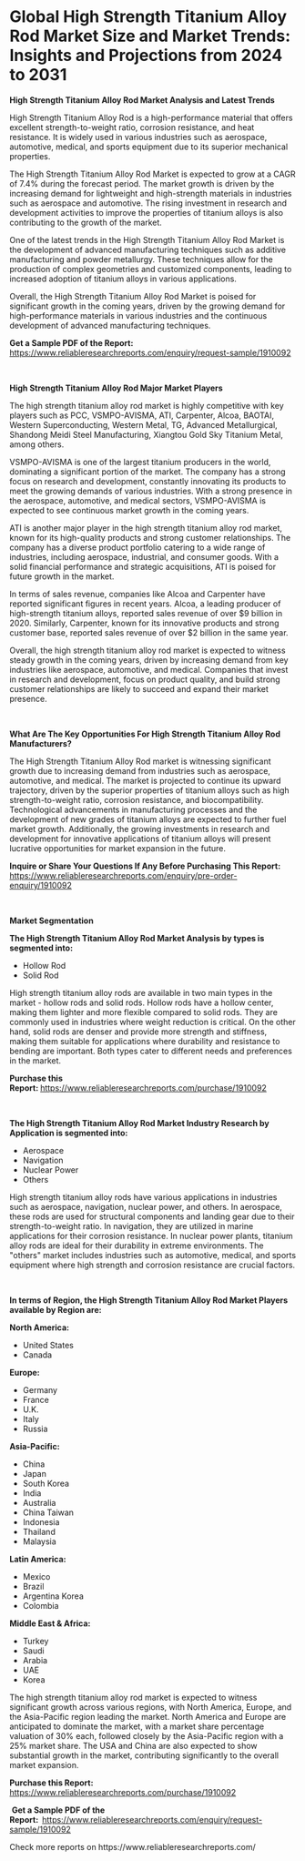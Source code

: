<p><h1>Global High Strength Titanium Alloy Rod Market Size and Market Trends: Insights and Projections from 2024 to 2031</h1></p><p><strong>High Strength Titanium Alloy Rod Market Analysis and Latest Trends</strong></p>
<p><p>High Strength Titanium Alloy Rod is a high-performance material that offers excellent strength-to-weight ratio, corrosion resistance, and heat resistance. It is widely used in various industries such as aerospace, automotive, medical, and sports equipment due to its superior mechanical properties.</p><p>The High Strength Titanium Alloy Rod Market is expected to grow at a CAGR of 7.4% during the forecast period. The market growth is driven by the increasing demand for lightweight and high-strength materials in industries such as aerospace and automotive. The rising investment in research and development activities to improve the properties of titanium alloys is also contributing to the growth of the market.</p><p>One of the latest trends in the High Strength Titanium Alloy Rod Market is the development of advanced manufacturing techniques such as additive manufacturing and powder metallurgy. These techniques allow for the production of complex geometries and customized components, leading to increased adoption of titanium alloys in various applications.</p><p>Overall, the High Strength Titanium Alloy Rod Market is poised for significant growth in the coming years, driven by the growing demand for high-performance materials in various industries and the continuous development of advanced manufacturing techniques.</p></p>
<p><strong>Get a Sample PDF of the Report:&nbsp;</strong> <a href="https://www.reliableresearchreports.com/enquiry/request-sample/1910092">https://www.reliableresearchreports.com/enquiry/request-sample/1910092</a></p>
<p>&nbsp;</p>
<p><strong>High Strength Titanium Alloy Rod Major Market Players</strong></p>
<p><p>The high strength titanium alloy rod market is highly competitive with key players such as PCC, VSMPO-AVISMA, ATI, Carpenter, Alcoa, BAOTAI, Western Superconducting, Western Metal, TG, Advanced Metallurgical, Shandong Meidi Steel Manufacturing, Xiangtou Gold Sky Titanium Metal, among others.</p><p>VSMPO-AVISMA is one of the largest titanium producers in the world, dominating a significant portion of the market. The company has a strong focus on research and development, constantly innovating its products to meet the growing demands of various industries. With a strong presence in the aerospace, automotive, and medical sectors, VSMPO-AVISMA is expected to see continuous market growth in the coming years.</p><p>ATI is another major player in the high strength titanium alloy rod market, known for its high-quality products and strong customer relationships. The company has a diverse product portfolio catering to a wide range of industries, including aerospace, industrial, and consumer goods. With a solid financial performance and strategic acquisitions, ATI is poised for future growth in the market.</p><p>In terms of sales revenue, companies like Alcoa and Carpenter have reported significant figures in recent years. Alcoa, a leading producer of high-strength titanium alloys, reported sales revenue of over $9 billion in 2020. Similarly, Carpenter, known for its innovative products and strong customer base, reported sales revenue of over $2 billion in the same year.</p><p>Overall, the high strength titanium alloy rod market is expected to witness steady growth in the coming years, driven by increasing demand from key industries like aerospace, automotive, and medical. Companies that invest in research and development, focus on product quality, and build strong customer relationships are likely to succeed and expand their market presence.</p></p>
<p>&nbsp;</p>
<p><strong>What Are The Key Opportunities For High Strength Titanium Alloy Rod Manufacturers?</strong></p>
<p><p>The High Strength Titanium Alloy Rod market is witnessing significant growth due to increasing demand from industries such as aerospace, automotive, and medical. The market is projected to continue its upward trajectory, driven by the superior properties of titanium alloys such as high strength-to-weight ratio, corrosion resistance, and biocompatibility. Technological advancements in manufacturing processes and the development of new grades of titanium alloys are expected to further fuel market growth. Additionally, the growing investments in research and development for innovative applications of titanium alloys will present lucrative opportunities for market expansion in the future.</p></p>
<p><strong>Inquire or Share Your Questions If Any Before Purchasing This Report:</strong> <a href="https://www.reliableresearchreports.com/enquiry/pre-order-enquiry/1910092">https://www.reliableresearchreports.com/enquiry/pre-order-enquiry/1910092</a></p>
<p>&nbsp;</p>
<p><strong>Market Segmentation</strong></p>
<p><strong>The High Strength Titanium Alloy Rod Market Analysis by types is segmented into:</strong></p>
<p><ul><li>Hollow Rod</li><li>Solid Rod</li></ul></p>
<p><p>High strength titanium alloy rods are available in two main types in the market - hollow rods and solid rods. Hollow rods have a hollow center, making them lighter and more flexible compared to solid rods. They are commonly used in industries where weight reduction is critical. On the other hand, solid rods are denser and provide more strength and stiffness, making them suitable for applications where durability and resistance to bending are important. Both types cater to different needs and preferences in the market.</p></p>
<p><strong>Purchase this Report:&nbsp;</strong><a href="https://www.reliableresearchreports.com/purchase/1910092">https://www.reliableresearchreports.com/purchase/1910092</a></p>
<p>&nbsp;</p>
<p><strong>The High Strength Titanium Alloy Rod Market Industry Research by Application is segmented into:</strong></p>
<p><ul><li>Aerospace</li><li>Navigation</li><li>Nuclear Power</li><li>Others</li></ul></p>
<p><p>High strength titanium alloy rods have various applications in industries such as aerospace, navigation, nuclear power, and others. In aerospace, these rods are used for structural components and landing gear due to their strength-to-weight ratio. In navigation, they are utilized in marine applications for their corrosion resistance. In nuclear power plants, titanium alloy rods are ideal for their durability in extreme environments. The "others" market includes industries such as automotive, medical, and sports equipment where high strength and corrosion resistance are crucial factors.</p></p>
<p>&nbsp;</p>
<p><strong>In terms of Region, the High Strength Titanium Alloy Rod Market Players available by Region are:</strong></p>
<p>
    <p> <strong> North America: </strong>
        <ul>
            <li>United States</li>
            <li>Canada</li>
        </ul>
        </p> 
    <p> <strong> Europe: </strong>
        <ul>
            <li>Germany</li>
            <li>France</li>
            <li>U.K.</li>
            <li>Italy</li>
            <li>Russia</li>
        </ul>
        </p> 
    <p> <strong> Asia-Pacific: </strong>
        <ul>
            <li>China</li>
            <li>Japan</li>
            <li>South Korea</li>
            <li>India</li>
            <li>Australia</li>
            <li>China Taiwan</li>
            <li>Indonesia</li>
            <li>Thailand</li>
            <li>Malaysia</li>
        </ul>
        </p> 
    <p> <strong> Latin America: </strong>
        <ul>
            <li>Mexico</li>
            <li>Brazil</li>
            <li>Argentina Korea</li>
            <li>Colombia</li>
        </ul>
        </p> 
    <p> <strong> Middle East & Africa: </strong>
        <ul>
            <li>Turkey</li>
            <li>Saudi</li>
            <li>Arabia</li>
            <li>UAE</li>
            <li>Korea</li>
        </ul>
    </p>
    </p>
<p><p>The high strength titanium alloy rod market is expected to witness significant growth across various regions, with North America, Europe, and the Asia-Pacific region leading the market. North America and Europe are anticipated to dominate the market, with a market share percentage valuation of 30% each, followed closely by the Asia-Pacific region with a 25% market share. The USA and China are also expected to show substantial growth in the market, contributing significantly to the overall market expansion.</p></p>
<p><strong>Purchase this Report: </strong><a href="https://www.reliableresearchreports.com/purchase/1910092">https://www.reliableresearchreports.com/purchase/1910092</a></p>
<p>&nbsp;<strong>Get a Sample PDF of the Report:&nbsp;&nbsp;</strong><a href="https://www.reliableresearchreports.com/enquiry/request-sample/1910092">https://www.reliableresearchreports.com/enquiry/request-sample/1910092</a></p>
<p><strong></strong></p>
<p>Check more reports on https://www.reliableresearchreports.com/</p>